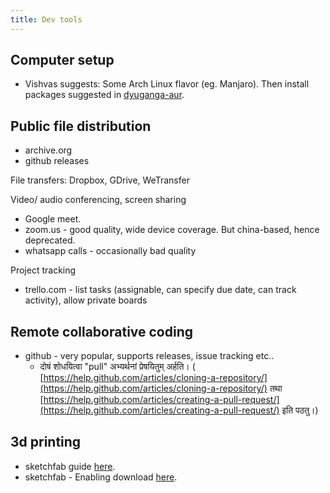 ```yaml
---
title: Dev tools
---
```


## Computer setup
- Vishvas suggests: Some Arch Linux flavor (eg. Manjaro). Then install packages suggested in [dyuganga-aur](https://github.com/sanskrit-coders/dyuganga-aur).

## Public file distribution

- archive.org
- github releases

File transfers: Dropbox, GDrive, WeTransfer

Video/ audio conferencing, screen sharing

  - Google meet.
  - zoom.us - good quality, wide device coverage. But china-based, hence deprecated.
  - whatsapp calls - occasionally bad quality

Project tracking

  - trello.com - list tasks (assignable, can specify due date, can track
    activity), allow private boards

## Remote collaborative coding

- github - very popular, supports releases, issue tracking etc..
  - दोषं शोधयित्वा "pull" अभ्यर्थनां प्रेषयितुम् अर्हति। ( [https://help.github.com/articles/cloning-a-repository/](https://help.github.com/articles/cloning-a-repository/) तथा [https://help.github.com/articles/creating-a-pull-request/](https://help.github.com/articles/creating-a-pull-request/) इति पठतु।)

## 3d printing

  - sketchfab guide
    [here](https://help.sketchfab.com/hc/en-us/articles/202397889-3D-Printing). 
  - sketchfab - Enabling download
    [here](https://help.sketchfab.com/hc/en-us/articles/201368589-Downloading-Models).

